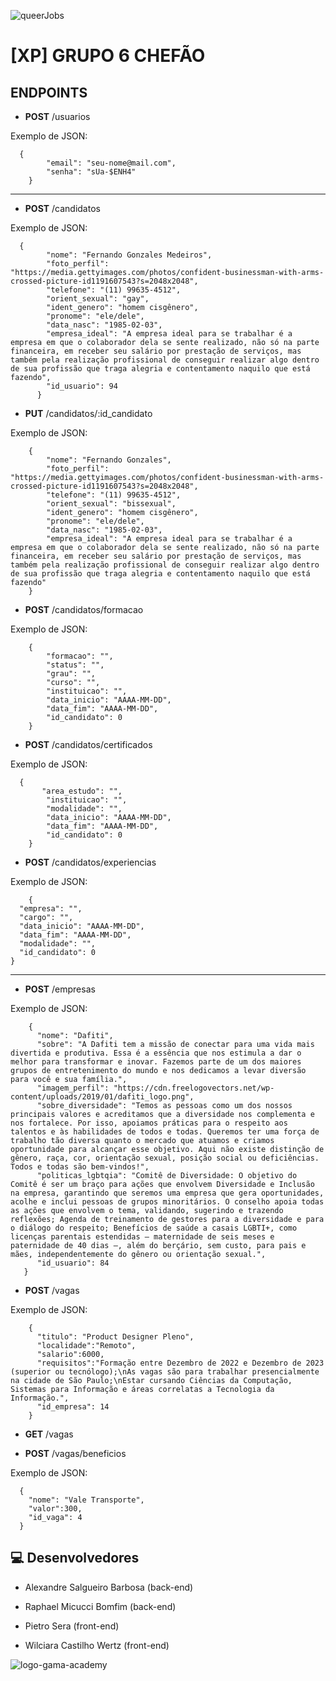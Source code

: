 
![queerJobs](https://i.ibb.co/QpJ7kTT/Group-5198.png)

# [XP] GRUPO 6 CHEFÃO

##  ENDPOINTS

 - **POST** /usuarios
 
 Exemplo de JSON:
 

      {
	    	"email": "seu-nome@mail.com",
	    	"senha": "sUa-$ENH4"
    	}
  
 ***
 - **POST** /candidatos
 
 Exemplo de JSON:
 

      {
	    	"nome": "Fernando Gonzales Medeiros",
	    	"foto_perfil": "https://media.gettyimages.com/photos/confident-businessman-with-arms-crossed-picture-id1191607543?s=2048x2048",
	    	"telefone": "(11) 99635-4512",
	    	"orient_sexual": "gay",
	    	"ident_genero": "homem cisgênero",
	    	"pronome": "ele/dele",
	    	"data_nasc": "1985-02-03",
	    	"empresa_ideal": "A empresa ideal para se trabalhar é a empresa em que o colaborador dela se sente realizado, não só na parte financeira, em receber seu salário por prestação de serviços, mas também pela realização profissional de conseguir realizar algo dentro de sua profissão que traga alegria e contentamento naquilo que está fazendo",
	    	"id_usuario": 94
		  }
    

 - **PUT** /candidatos/:id_candidato
 
 Exemplo de JSON:
 
        {
	    	"nome": "Fernando Gonzales",
	    	"foto_perfil": "https://media.gettyimages.com/photos/confident-businessman-with-arms-crossed-picture-id1191607543?s=2048x2048",
	    	"telefone": "(11) 99635-4512",
	    	"orient_sexual": "bissexual",
	    	"ident_genero": "homem cisgênero",
	    	"pronome": "ele/dele",
	    	"data_nasc": "1985-02-03",
	    	"empresa_ideal": "A empresa ideal para se trabalhar é a empresa em que o colaborador dela se sente realizado, não só na parte financeira, em receber seu salário por prestação de serviços, mas também pela realização profissional de conseguir realizar algo dentro de sua profissão que traga alegria e contentamento naquilo que está fazendo"
		}
    	
 - **POST** /candidatos/formacao

Exemplo de JSON:

        {
		    "formacao": "",
	    	"status": "",
	    	"grau": "",
	    	"curso": "",
	    	"instituicao": "",
	    	"data_inicio": "AAAA-MM-DD",
	    	"data_fim": "AAAA-MM-DD",
	    	"id_candidato": 0
    	}

 - **POST** /candidatos/certificados

Exemplo de JSON:
 
      {
		   "area_estudo": "",
			"instituicao": "",
			"modalidade": "",
			"data_inicio": "AAAA-MM-DD",
			"data_fim": "AAAA-MM-DD",
			"id_candidato": 0
    	}
 - **POST** /candidatos/experiencias
 
 Exemplo de JSON:

     
        {
      "empresa": "",
      "cargo": "",
      "data_inicio": "AAAA-MM-DD",
      "data_fim": "AAAA-MM-DD",
      "modalidade": "",
      "id_candidato": 0
    }
	
 ***
 - **POST** /empresas

Exemplo de JSON:
 

        {
          "nome": "Dafiti",
          "sobre": "A Dafiti tem a missão de conectar para uma vida mais divertida e produtiva. Essa é a essência que nos estimula a dar o melhor para transformar e inovar. Fazemos parte de um dos maiores grupos de entretenimento do mundo e nos dedicamos a levar diversão para você e sua família.",
          "imagem_perfil": "https://cdn.freelogovectors.net/wp-content/uploads/2019/01/dafiti_logo.png",
          "sobre_diversidade": "Temos as pessoas como um dos nossos principais valores e acreditamos que a diversidade nos complementa e nos fortalece. Por isso, apoiamos práticas para o respeito aos talentos e às habilidades de todos e todas. Queremos ter uma força de trabalho tão diversa quanto o mercado que atuamos e criamos oportunidade para alcançar esse objetivo. Aqui não existe distinção de gênero, raça, cor, orientação sexual, posição social ou deficiências. Todos e todas são bem-vindos!",
          "politicas_lgbtqia": "Comitê de Diversidade: O objetivo do Comitê é ser um braço para ações que envolvem Diversidade e Inclusão na empresa, garantindo que seremos uma empresa que gera oportunidades, acolhe e inclui pessoas de grupos minoritários. O conselho apoia todas as ações que envolvem o tema, validando, sugerindo e trazendo reflexões; Agenda de treinamento de gestores para a diversidade e para o diálogo do respeito; Benefícios de saúde a casais LGBTI+, como licenças parentais estendidas – maternidade de seis meses e paternidade de 40 dias –, além do berçário, sem custo, para pais e mães, independentemente do gênero ou orientação sexual.",
          "id_usuario": 84
       }
 - **POST** /vagas
 
 Exemplo de JSON:
 

        {
          "titulo": "Product Designer Pleno",
          "localidade":"Remoto",
          "salario":6000,
          "requisitos":"Formação entre Dezembro de 2022 e Dezembro de 2023 (superior ou tecnólogo);\nAs vagas são para trabalhar presencialmente na cidade de São Paulo;\nEstar cursando Ciências da Computação, Sistemas para Informação e áreas correlatas a Tecnologia da Informação.",
          "id_empresa": 14
        }
 - **GET** /vagas

 - **POST** /vagas/beneficios

Exemplo de JSON:
 

      {
        "nome": "Vale Transporte",
        "valor":300,
        "id_vaga": 4
      }
  

##  💻 Desenvolvedores 

- Alexandre Salgueiro Barbosa (back-end)
- Raphael Micucci Bomfim (back-end)

- Pietro Sera (front-end)
- Wilciara Castilho Wertz (front-end)

 

![logo-gama-academy](https://user-images.githubusercontent.com/94201226/156206063-5f5ee3a5-7aa8-44e9-b768-2925d1a066b8.png)
